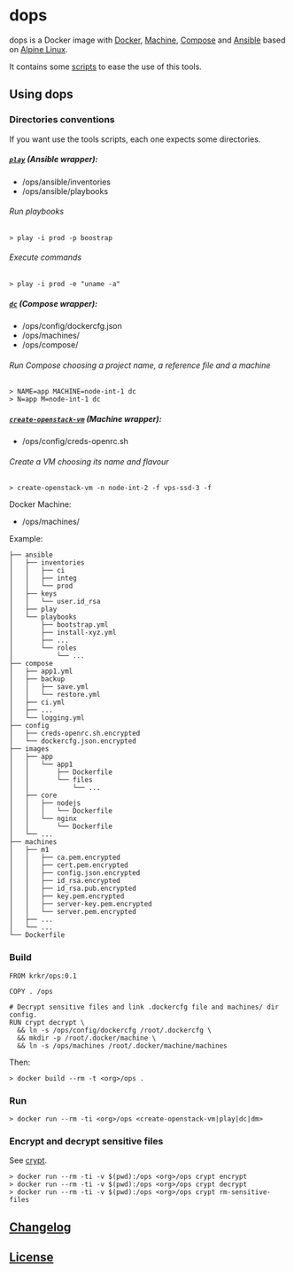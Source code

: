 # dops

dops is a Docker image with [Docker](https://docs.docker.com), [Machine](https://docs.docker.com/machine/),
[Compose](https://docs.docker.com/compose/) and [Ansible](docs.ansible.com) based on 
[Alpine Linux](https://www.alpinelinux.org).

It contains some [scripts](bin) to ease the use of this tools.

## Using dops

### Directories conventions

If you want use the tools scripts, each one expects some directories.

##### [`play`](bin/play) (Ansible wrapper):

  - /ops/ansible/inventories
  - /ops/ansible/playbooks

###### Run playbooks

    > play -i prod -p boostrap

###### Execute commands

    > play -i prod -e "uname -a"

##### [`dc`](bin/dc) (Compose wrapper):

  - /ops/config/dockercfg.json
  - /ops/machines/
  - /ops/compose/

###### Run Compose choosing a project name, a reference file and a machine

    > NAME=app MACHINE=node-int-1 dc
    > N=app M=node-int-1 dc

##### [`create-openstack-vm`](bin/create-openstack-vm) (Machine wrapper):

  - /ops/config/creds-openrc.sh

###### Create a VM choosing its name and flavour

    > create-openstack-vm -n node-int-2 -f vps-ssd-3 -f

Docker Machine:

  - /ops/machines/

Example:

    ├── ansible
    │   ├── inventories
    │   │   ├── ci
    │   │   ├── integ
    │   │   └── prod
    │   ├── keys
    │   │   └── user.id_rsa
    │   ├── play
    │   └── playbooks
    │       ├── bootstrap.yml
    │       ├── install-xyz.yml
    │       ├── ...
    │       └── roles
    │           └── ...
    ├── compose
    │   ├── app1.yml
    │   ├── backup
    │   │   ├── save.yml
    │   │   └── restore.yml
    │   ├── ci.yml
    │   ├── ...
    │   └── logging.yml
    ├── config
    │   ├── creds-openrc.sh.encrypted
    │   └── dockercfg.json.encrypted
    ├── images
    │   ├── app
    │   │   └── app1
    │   │       ├── Dockerfile
    │   │       └── files
    │   │           └── ...
    │   ├── core
    │   │   ├── nodejs
    │   │   │   └── Dockerfile
    │   │   └── nginx
    │   │       └── Dockerfile
    │   └── ...
    ├── machines
    │   ├── m1
    │   │   ├── ca.pem.encrypted
    │   │   ├── cert.pem.encrypted
    │   │   ├── config.json.encrypted
    │   │   ├── id_rsa.encrypted
    │   │   ├── id_rsa.pub.encrypted
    │   │   ├── key.pem.encrypted
    │   │   ├── server-key.pem.encrypted
    │   │   └── server.pem.encrypted
    │   ├── ...
    │   └── ...
    └── Dockerfile

### Build

    FROM krkr/ops:0.1

    COPY . /ops

    # Decrypt sensitive files and link .dockercfg file and machines/ dir config.
    RUN crypt decrypt \
      && ln -s /ops/config/dockercfg /root/.dockercfg \
      && mkdir -p /root/.docker/machine \
      && ln -s /ops/machines /root/.docker/machine/machines

Then:

    > docker build --rm -t <org>/ops .

### Run

    > docker run --rm -ti <org>/ops <create-openstack-vm|play|dc|dm>

### Encrypt and decrypt sensitive files

See [crypt](bin/crypt).

    > docker run --rm -ti -v $(pwd):/ops <org>/ops crypt encrypt
    > docker run --rm -ti -v $(pwd):/ops <org>/ops crypt decrypt
    > docker run --rm -ti -v $(pwd):/ops <org>/ops crypt rm-sensitive-files

## [Changelog](CHANGELOG.md)

## [License](LICENSE)

